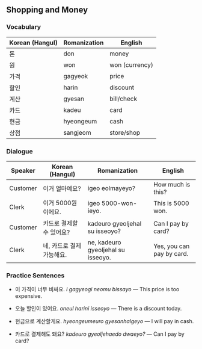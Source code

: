 ## Shopping and Money

### Vocabulary

| Korean (Hangul) | Romanization | English      |
|-----------------|--------------|--------------|
| 돈              | don          | money        |
| 원              | won          | won (currency) |
| 가격            | gagyeok      | price        |
| 할인            | harin        | discount     |
| 계산            | gyesan       | bill/check   |
| 카드            | kadeu        | card         |
| 현금            | hyeongeum    | cash         |
| 상점            | sangjeom     | store/shop   |

### Dialogue

| Speaker   | Korean (Hangul)             | Romanization                      | English                  |
|-----------|-----------------------------|-----------------------------------|--------------------------|
| Customer  | 이거 얼마예요?               | igeo eolmayeyo?                   | How much is this?        |
| Clerk     | 이거 5000원이에요.           | igeo 5000-won-ieyo.               | This is 5000 won.        |
| Customer  | 카드로 결제할 수 있어요?      | kadeuro gyeoljehal su isseoyo?      | Can I pay by card?       |
| Clerk     | 네, 카드로 결제 가능해요.     | ne, kadeuro gyeoljehal su isseoyo.  | Yes, you can pay by card.  |

### Practice Sentences

- 이 가격이 너무 비싸요.
  *i gagyeogi neomu bissayo* — This price is too expensive.

- 오늘 할인이 있어요.
  *oneul harini isseoyo* — There is a discount today.

- 현금으로 계산할게요.
  *hyeongeumeuro gyesanhalgeyo* — I will pay in cash.

- 카드로 결제해도 돼요?
  *kadeuro gyeoljehaedo dwaeyo?* — Can I pay by card?